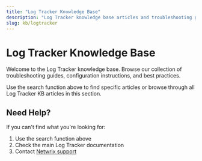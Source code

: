 ```yaml
---
title: "Log Tracker Knowledge Base"
description: "Log Tracker knowledge base articles and troubleshooting guides"
slug: kb/logtracker
---
```


# Log Tracker Knowledge Base

Welcome to the Log Tracker knowledge base. Browse our collection of troubleshooting guides, configuration instructions, and best practices.

Use the search function above to find specific articles or browse through all Log Tracker KB articles in this section.

## Need Help?

If you can't find what you're looking for:
1. Use the search function above
2. Check the main Log Tracker documentation
3. Contact [Netwrix support](https://www.netwrix.com/support.html)